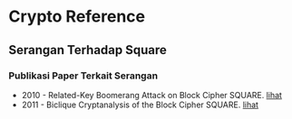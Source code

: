 # Crypto Reference

## Serangan Terhadap Square

### Publikasi Paper Terkait Serangan

* 2010 - Related-Key Boomerang Attack on Block Cipher SQUARE. [lihat](2010.koo_yeom_song.pdf)
* 2011 - Biclique Cryptanalysis of the Block Cipher SQUARE. [lihat](2011.mala.pdf)